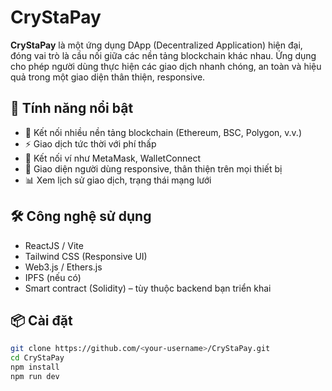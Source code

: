 # CryStaPay

**CryStaPay** là một ứng dụng DApp (Decentralized Application) hiện đại, đóng vai trò là cầu nối giữa các nền tảng blockchain khác nhau. Ứng dụng cho phép người dùng thực hiện các giao dịch nhanh chóng, an toàn và hiệu quả trong một giao diện thân thiện, responsive.

## 🚀 Tính năng nổi bật

- 🔗 Kết nối nhiều nền tảng blockchain (Ethereum, BSC, Polygon, v.v.)
- ⚡ Giao dịch tức thời với phí thấp
- 🔐 Kết nối ví như MetaMask, WalletConnect
- 🧠 Giao diện người dùng responsive, thân thiện trên mọi thiết bị
- 📊 Xem lịch sử giao dịch, trạng thái mạng lưới

## 🛠️ Công nghệ sử dụng

- ReactJS / Vite
- Tailwind CSS (Responsive UI)
- Web3.js / Ethers.js
- IPFS (nếu có)
- Smart contract (Solidity) – tùy thuộc backend bạn triển khai

## 📦 Cài đặt

```bash
git clone https://github.com/<your-username>/CryStaPay.git
cd CryStaPay
npm install
npm run dev
